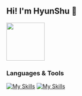 ## Hi! I'm HyunShu 👋

<!--
**hsl26/hsl26** is a ✨ _special_ ✨ repository because its `README.md` (this file) appears on your GitHub profile.

Here are some ideas to get you started:

- 🔭 I’m currently working on ...
- 🌱 I’m currently learning ...
- 👯 I’m looking to collaborate on ...
- 🤔 I’m looking for help with ...
- 💬 Ask me about ...
- 📫 How to reach me: ...
- 😄 Pronouns: ...
- ⚡ Fun fact: ...
-->

<a href="https://ember-divan-1dd.notion.site/to-be-SW-Engineer-f321a85a2b8543efada38d78beff9ae5?pvs=4" target="_blank"><img src="https://img.shields.io/badge/notion-000000?style=flat-square&logo=Notion&logoColor=FFFFFF" style="width:100px;"/></a>

### Languages & Tools

[![My Skills](https://skillicons.dev/icons?i=c,cpp,py,pytorch,tensorflow)](https://skillicons.dev)
[![My Skills](https://skillicons.dev/icons?i=html,css,js,ts,react)](https://skillicons.dev)

<!--[![My Skills](https://skillicons.dev/icons?i=anaconda,git,matlab,pycharm,vscode)](https://skillicons.dev)-->

